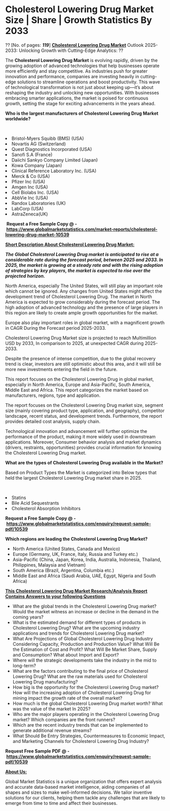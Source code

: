 <H1>Cholesterol Lowering Drug Market Size | Share | Growth Statistics By 2033</H1><p>?? [No. of pages:&nbsp;<strong><em>119</em></strong>]&nbsp;<strong><a href="https://www.globalmarketstatistics.com/market-reports/cholesterol-lowering-drug-market-10539">Cholesterol Lowering Drug&nbsp;Market</a></strong>&nbsp;Outlook 2025-2033: Unlocking Growth with Cutting-Edge Analytics: ??</p><p>The <strong>Cholesterol Lowering Drug Market</strong> is evolving rapidly, driven by the growing adoption of advanced technologies that help businesses operate more efficiently and stay competitive. As industries push for greater innovation and performance, companies are investing heavily in cutting-edge solutions to streamline operations and boost productivity. This wave of technological transformation is not just about keeping up&mdash;it&rsquo;s about reshaping the industry and unlocking new opportunities. With businesses embracing smarter applications, the market is poised for continuous growth, setting the stage for exciting advancements in the years ahead.</p><p><strong>Who is the largest manufacturers of Cholesterol Lowering Drug Market worldwide?</strong></p><p>&nbsp;<li>Bristol-Myers Squibb (BMS) (USA)<li> Novartis AG (Switzerland)<li> Quest Diagnostics Incorporated (USA)<li> Sanofi S.A (France)<li> Daiichi Sankyo Company Limited (Japan)<li> Kowa Company (Japan)<li> Clinical Reference Laboratory Inc. (USA)<li> Merck & Co (USA)<li> Pfizer Inc (USA)<li> Amgen Inc (USA)<li> Cell Biolabs Inc. (USA)<li> AbbVie Inc (USA)<li> Randox Laboratories (UK)<li> LabCorp (USA)<li> AstraZeneca(UK)</p><p>&nbsp;<strong>Request a Free Sample Copy @ -&nbsp;<a href="https://www.globalmarketstatistics.com/market-reports/cholesterol-lowering-drug-market-10539">https://www.globalmarketstatistics.com/market-reports/cholesterol-lowering-drug-market-10539</a></strong></p><p><strong><u>Short Description About Cholesterol Lowering Drug Market:</u></strong></p><p><strong><em>The Global Cholesterol Lowering Drug market is anticipated to rise at a considerable rate during the forecast period, between 2025 and 2033. In 2025, the market is growing at a steady rate and with the rising adoption of strategies by key players, the market is expected to rise over the projected horizon.</em></strong></p><p>North America, especially The United States, will still play an important role which cannot be ignored. Any changes from United States might affect the development trend of Cholesterol Lowering Drug. The market in North America is expected to grow considerably during the forecast period. The high adoption of advanced technology and the presence of large players in this region are likely to create ample growth opportunities for the market.</p><p>Europe also play important roles in global market, with a magnificent growth in CAGR During the Forecast period 2025-2033.</p><p>Cholesterol Lowering Drug Market size is projected to reach Multimillion USD by 2033, In comparison to 2025, at unexpected CAGR during 2025-2033.</p><p>Despite the presence of intense competition, due to the global recovery trend is clear, investors are still optimistic about this area, and it will still be more new investments entering the field in the future.</p><p>This report focuses on the Cholesterol Lowering Drug in global market, especially in North America, Europe and Asia-Pacific, South America, Middle East and Africa. This report categorizes the market based on manufacturers, regions, type and application.</p><p>The report focuses on the Cholesterol Lowering Drug market size, segment size (mainly covering product type, application, and geography), competitor landscape, recent status, and development trends. Furthermore, the report provides detailed cost analysis, supply chain.</p><p>Technological innovation and advancement will further optimize the performance of the product, making it more widely used in downstream applications. Moreover, Consumer behavior analysis and market dynamics (drivers, restraints, opportunities) provides crucial information for knowing the Cholesterol Lowering Drug market.</p><p><strong>What are the types of Cholesterol Lowering Drug available in the Market?</strong></p><p>Based on Product Types the Market is categorized into Below types that held the largest Cholesterol Lowering Drug market share in 2025.</p><p>&nbsp;<li>Statins<li> Bile Acid Sequestrants<li> Cholesterol Absorption Inhibitors&nbsp;</p><p><strong>Request a Free Sample Copy @ -&nbsp;<a href="https://www.globalmarketstatistics.com/enquiry/request-sample-pdf/10539">https://www.globalmarketstatistics.com/enquiry/request-sample-pdf/10539</a></strong></p><p><strong>Which regions are leading the Cholesterol Lowering Drug Market?</strong></p><ul><li>North America (United States, Canada and Mexico)</li><li>Europe (Germany, UK, France, Italy, Russia and Turkey etc.)</li><li>Asia-Pacific (China, Japan, Korea, India, Australia, Indonesia, Thailand, Philippines, Malaysia and Vietnam)</li><li>South America (Brazil, Argentina, Columbia etc.)</li><li>Middle East and Africa (Saudi Arabia, UAE, Egypt, Nigeria and South Africa)</li></ul><p><strong><u>This Cholesterol Lowering Drug Market Research/Analysis Report Contains Answers to your following Questions</u></strong></p><ul><li>What are the global trends in the Cholesterol Lowering Drug market? Would the market witness an increase or decline in the demand in the coming years?</li><li>What is the estimated demand for different types of products in Cholesterol Lowering Drug? What are the upcoming industry applications and trends for Cholesterol Lowering Drug market?</li><li>What Are Projections of Global Cholesterol Lowering Drug Industry Considering Capacity, Production and Production Value? What Will Be the Estimation of Cost and Profit? What Will Be Market Share, Supply and Consumption? What about Import and Export?</li><li>Where will the strategic developments take the industry in the mid to long-term?</li><li>What are the factors contributing to the final price of Cholesterol Lowering Drug? What are the raw materials used for Cholesterol Lowering Drug manufacturing?</li><li>How big is the opportunity for the Cholesterol Lowering Drug market? How will the increasing adoption of Cholesterol Lowering Drug for mining impact the growth rate of the overall market?</li><li>How much is the global Cholesterol Lowering Drug market worth? What was the value of the market In 2025?</li><li>Who are the major players operating in the Cholesterol Lowering Drug market? Which companies are the front runners?</li><li>Which are the recent industry trends that can be implemented to generate additional revenue streams?</li><li>What Should Be Entry Strategies, Countermeasures to Economic Impact, and Marketing Channels for Cholesterol Lowering Drug Industry?</li></ul><p><strong>Request Free Sample PDF @ -&nbsp;<a href="https://www.globalmarketstatistics.com/enquiry/request-sample-pdf/10539">https://www.globalmarketstatistics.com/enquiry/request-sample-pdf/10539</a></strong></p><p><strong><u>About Us:</u></strong></p><p>Global Market Statistics&nbsp;is a unique organization that offers expert analysis and accurate data-based market intelligence, aiding companies of all shapes and sizes to make well-informed decisions. We tailor inventive solutions for our clients, helping them tackle any challenges that are likely to emerge from time to time and affect their businesses.</p>

